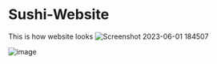 # Sushi-Website
This is how website looks
![Screenshot 2023-06-01 184507](https://github.com/piyushs-2004/Sushi-Website/assets/96586133/68bb104f-aebd-42f1-88c9-f3bd324918c9)


![image](https://github.com/piyushs-2004/Sushi-Website/assets/96586133/5a13437f-550a-4de3-b76b-9d966d462c65)

